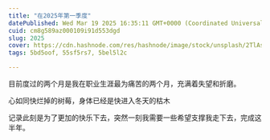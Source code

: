 ```yaml
---
title: "在2025年第一季度"
datePublished: Wed Mar 19 2025 16:35:11 GMT+0000 (Coordinated Universal Time)
cuid: cm8g589az000109i91d553dgd
slug: 2025
cover: https://cdn.hashnode.com/res/hashnode/image/stock/unsplash/2TlAsvhqiL0/upload/c0d3553a411bd0351c772c0459b97621.jpeg
tags: 5bd5oof, 55sf5rs7, 5bel5l2c

---
```


目前度过的两个月是我在职业生涯最为痛苦的两个月，充满着失望和折磨。

心如同快烂掉的树莓，身体已经是快进入冬天的枯木

记录此刻是为了更加的快乐下去，突然一刻我需要一些希望支撑我走下去，完成这半年。
